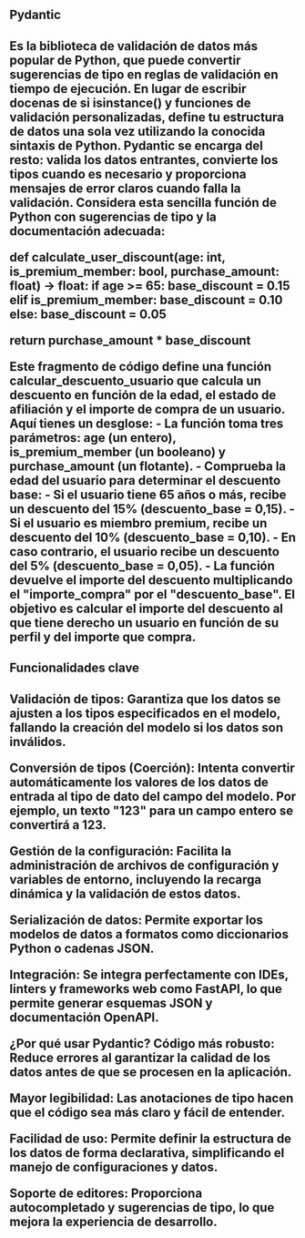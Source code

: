<h2>Pydantic<h2> 
Es la biblioteca de validación de datos más popular de Python, que puede convertir sugerencias de tipo en reglas de validación en tiempo de ejecución.
En lugar de escribir docenas de si isinstance() y funciones de validación personalizadas, define tu estructura de datos una sola vez utilizando la conocida sintaxis de Python.
Pydantic se encarga del resto: valida los datos entrantes, convierte los tipos cuando es necesario y proporciona mensajes de error claros cuando falla la validación.
Considera esta sencilla función de Python con sugerencias de tipo y la documentación adecuada:

def calculate_user_discount(age: int, is_premium_member: bool, purchase_amount: float) -> float:
   if age >= 65:
       base_discount = 0.15
   elif is_premium_member:
       base_discount = 0.10
   else:
       base_discount = 0.05
  
   return purchase_amount * base_discount

Este fragmento de código define una función calcular_descuento_usuario que calcula un descuento en función de la edad, el estado de afiliación y el importe de compra de un usuario. Aquí tienes un desglose: - La función toma tres parámetros: age (un entero), is_premium_member (un booleano) y purchase_amount (un flotante). - Comprueba la edad del usuario para determinar el descuento base: - Si el usuario tiene 65 años o más, recibe un descuento del 15% (descuento_base = 0,15). - Si el usuario es miembro premium, recibe un descuento del 10% (descuento_base = 0,10). - En caso contrario, el usuario recibe un descuento del 5% (descuento_base = 0,05). - La función devuelve el importe del descuento multiplicando el "importe_compra" por el "descuento_base". El objetivo es calcular el importe del descuento al que tiene derecho un usuario en función de su perfil y del importe que compra.

<h2>Funcionalidades clave<h2>
Validación de tipos:
Garantiza que los datos se ajusten a los tipos especificados en el modelo, fallando la creación del modelo si los datos son inválidos. 

Conversión de tipos (Coerción):
Intenta convertir automáticamente los valores de los datos de entrada al tipo de dato del campo del modelo. Por ejemplo, un texto "123" para un campo entero se convertirá a 123. 

Gestión de la configuración:
Facilita la administración de archivos de configuración y variables de entorno, incluyendo la recarga dinámica y la validación de estos datos. 

Serialización de datos:
Permite exportar los modelos de datos a formatos como diccionarios Python o cadenas JSON. 

Integración:
Se integra perfectamente con IDEs, linters y frameworks web como FastAPI, lo que permite generar esquemas JSON y documentación OpenAPI. 

¿Por qué usar Pydantic?
Código más robusto:
Reduce errores al garantizar la calidad de los datos antes de que se procesen en la aplicación. 

Mayor legibilidad:
Las anotaciones de tipo hacen que el código sea más claro y fácil de entender. 

Facilidad de uso:
Permite definir la estructura de los datos de forma declarativa, simplificando el manejo de configuraciones y datos. 

Soporte de editores:
Proporciona autocompletado y sugerencias de tipo, lo que mejora la experiencia de desarrollo. 
